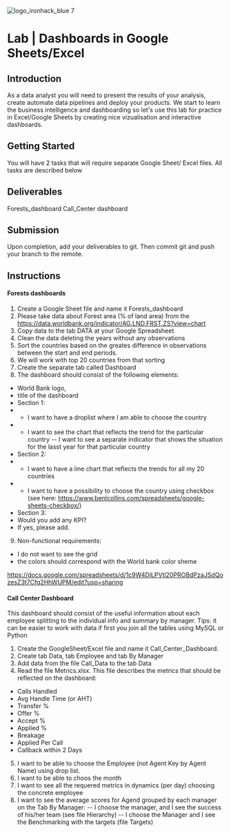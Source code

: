![logo_ironhack_blue 7](https://user-images.githubusercontent.com/23629340/40541063-a07a0a8a-601a-11e8-91b5-2f13e4e6b441.png)

# Lab | Dashboards in Google Sheets/Excel


## Introduction

As a data analyst you will need to present the results of your analysis, create automate data pipelines and deploy your products. We start to learn the business intelligence and dashboarding so let's use this lab for practice in Excel/Google Sheets by creating nice vizualisation and interactive dashboards.

## Getting Started

You will have 2 tasks that will require separate Google Sheet/ Excel files. All tasks are described below

## Deliverables
Forests_dashboard
Call_Center dashboard



## Submission

Upon completion, add your deliverables to git. Then commit git and push your branch to the remote.

## Instructions
#### Forests dashboards
1. Create a Google Sheet file and name it Forests_dashboard
2. Please take data about Forest area (% of land area) from the https://data.worldbank.org/indicator/AG.LND.FRST.ZS?view=chart
3. Copy data to the tab DATA at your Google Spreadsheet
4. Clean the data deleting the years without any observations
5. Sort the countries based on the greates difference in observations between the start and end periods.
6. We will work with top 20 countries from that sorting
7. Create the separate tab called Dashboard
8. The dashboard should consist of the following elements:
 - World Bank logo, 
 - title of the dashboard 
 - Section 1:
 - - I want to have a droplist where I am able to choose the country
 - - I want to see the chart that reflects the trend for the particular country
 -- I want to see a separate indicator that shows the situation for the lasst year for that particular country
 - Section 2:
 - - I want to have a line chart that reflects the trends for all my 20 countries
 - - I want to have a possibility to choose the country using checkbox (see here: https://www.benlcollins.com/spreadsheets/google-sheets-checkbox/)
 - Section 3:
 - Would you add any KPI?
 - If yes, please add.
9. Non-functional requirements:
 - I do not want to see the grid
 - the colors should correspond with the World bank color sheme

https://docs.google.com/spreadsheets/d/1c9W4DjLPVtl20PROBdPzaJSdQozesZ3t7Cfq2HhWUPM/edit?usp=sharing

#### Call Center Dashboard
This dashboard should consist of the useful information about each employee splitting to the individual info and summary by manager. Tips: it can be easier to work with data if first you join all 
the tables using MySQL or Python
1. Create the GoogleSheet/Excel file and name it Call_Center_Dashboard.
2. Create tab Data, tab  Employee and tab By Manager
3. Add data from the file Call_Data to the tab Data
4. Read the file Metrics.xlsx. This file describes the metrics that should be reflected on the dashboard:
- Calls Handled
- Avg Handle Time (or AHT)
- Transfer %
- Offer %
- Accept %
- Applied %
- Breakage
- Applied Per Call
- Callback within 2 Days
5. I want to be able to choose the Employee (not Agent Key by Agent Name) using drop list. 
6. I want to be able to choos the month
7. I want to see all the requered metrics  in dynamics (per day) choosing the concrete employee
8. I want to see the average scores for Agend grouped by each manager on the Tab By Manager:
 -- I choose the manager, and I see the success of his/her team (see file Hierarchy)
 -- I choose the Manager and I see the Benchmarking with the targets (file Targets)
